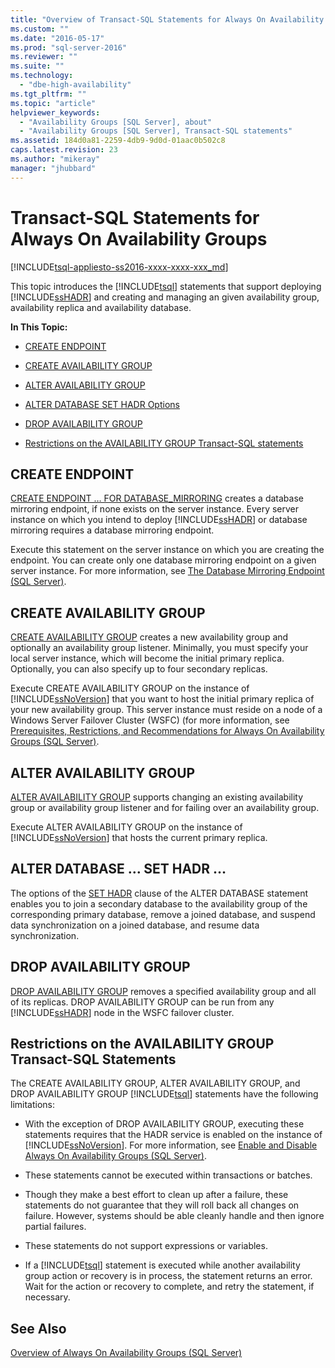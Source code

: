 ```yaml
---
title: "Overview of Transact-SQL Statements for Always On Availability Groups (SQL Server) | Microsoft Docs"
ms.custom: ""
ms.date: "2016-05-17"
ms.prod: "sql-server-2016"
ms.reviewer: ""
ms.suite: ""
ms.technology: 
  - "dbe-high-availability"
ms.tgt_pltfrm: ""
ms.topic: "article"
helpviewer_keywords: 
  - "Availability Groups [SQL Server], about"
  - "Availability Groups [SQL Server], Transact-SQL statements"
ms.assetid: 184d0a81-2259-4db9-9d0d-01aac0b502c8
caps.latest.revision: 23
ms.author: "mikeray"
manager: "jhubbard"
---
```

# Transact-SQL Statements for Always On Availability Groups
[!INCLUDE[tsql-appliesto-ss2016-xxxx-xxxx-xxx_md](../../../a9notintoc/includes/tsql-appliesto-ss2016-xxxx-xxxx-xxx-md.md)]

  This topic introduces the [!INCLUDE[tsql](../../../a9notintoc/includes/tsql-md.md)] statements that support deploying [!INCLUDE[ssHADR](../../../a9notintoc/includes/sshadr-md.md)] and creating and managing an given availability group, availability replica and availability database.  
  
 **In This Topic:**  
  
-   [CREATE ENDPOINT](#CreateEndpoint)  
  
-   [CREATE AVAILABILITY GROUP](#CreateAG)  
  
-   [ALTER AVAILABILITY GROUP](#AlterAG)  
  
-   [ALTER DATABASE SET HADR Options](#AlterDb)  
  
-   [DROP AVAILABILITY GROUP](#DropAG)  
  
-   [Restrictions on the AVAILABILITY GROUP Transact-SQL statements](#Restrictions)  
  
##  <a name="CreateEndpoint"></a> CREATE ENDPOINT  
 [CREATE ENDPOINT … FOR DATABASE_MIRRORING](../../../t-sql/statements/create-endpoint-transact-sql.md) creates a database mirroring endpoint, if none exists on the server instance. Every server instance on which you intend to deploy [!INCLUDE[ssHADR](../../../a9notintoc/includes/sshadr-md.md)] or database mirroring requires a database mirroring endpoint.  
  
 Execute this statement on the server instance on which you are creating the endpoint. You can create only one database mirroring endpoint on a given server instance. For more information, see [The Database Mirroring Endpoint &#40;SQL Server&#41;](../../../database-engine/database-mirroring/the-database-mirroring-endpoint-sql-server.md).  
  
##  <a name="CreateAG"></a> CREATE AVAILABILITY GROUP  
 [CREATE AVAILABILITY GROUP](../../../t-sql/statements/create-availability-group-transact-sql.md) creates a new availability group and optionally an availability group listener. Minimally, you must specify your local server instance, which will become the initial primary replica. Optionally, you can also specify up to four secondary replicas.  
  
 Execute CREATE AVAILABILITY GROUP on the instance of [!INCLUDE[ssNoVersion](../../../a9notintoc/includes/ssnoversion-md.md)] that you want to host the initial primary replica of your new availability group. This server instance must reside on a node of a Windows Server Failover Cluster (WSFC) (for more information, see [Prerequisites, Restrictions, and Recommendations for Always On Availability Groups &#40;SQL Server&#41;](../../../database-engine/availability-groups/windows/prereqs-restrictions-recommendations-always-on-availability.md).  
  
##  <a name="AlterAG"></a> ALTER AVAILABILITY GROUP  
 [ALTER AVAILABILITY GROUP](../../../t-sql/statements/alter-availability-group-transact-sql.md) supports changing an existing availability group or availability group listener and for failing over an availability group.  
  
 Execute ALTER AVAILABILITY GROUP on the instance of [!INCLUDE[ssNoVersion](../../../a9notintoc/includes/ssnoversion-md.md)] that hosts the current primary replica.  
  
##  <a name="AlterDb"></a> ALTER DATABASE … SET HADR …  
 The options of the [SET HADR](../../../t-sql/statements/alter-database-transact-sql-set-hadr.md) clause of the ALTER DATABASE statement enables you to join a secondary database to the availability group of the corresponding primary database, remove a joined database, and suspend data synchronization on a joined database, and resume data synchronization.  
  
##  <a name="DropAG"></a> DROP AVAILABILITY GROUP  
 [DROP AVAILABILITY GROUP](../../../t-sql/statements/drop-availability-group-transact-sql.md) removes a specified availability group and all of its replicas. DROP AVAILABILITY GROUP can be run from any [!INCLUDE[ssHADR](../../../a9notintoc/includes/sshadr-md.md)] node in the WSFC failover cluster.  
  
##  <a name="Restrictions"></a> Restrictions on the AVAILABILITY GROUP Transact-SQL Statements  
 The CREATE AVAILABILITY GROUP, ALTER AVAILABILITY GROUP, and DROP AVAILABILITY GROUP [!INCLUDE[tsql](../../../a9notintoc/includes/tsql-md.md)] statements have the following limitations:  
  
-   With the exception of DROP AVAILABILITY GROUP, executing these statements requires that the HADR service is enabled on the instance of [!INCLUDE[ssNoVersion](../../../a9notintoc/includes/ssnoversion-md.md)]. For more information, see [Enable and Disable Always On Availability Groups &#40;SQL Server&#41;](../../../database-engine/availability-groups/windows/enable-and-disable-always-on-availability-groups-sql-server.md).  
  
-   These statements cannot be executed within transactions or batches.  
  
-   Though they make a best effort to clean up after a failure, these statements do not guarantee that they will roll back all changes on failure. However, systems should be able cleanly handle and then ignore partial failures.  
  
-   These statements do not support expressions or variables.  
  
-   If a [!INCLUDE[tsql](../../../a9notintoc/includes/tsql-md.md)] statement is executed while another availability group action or recovery is in process, the statement returns an error. Wait for the action or recovery to complete, and retry the statement, if necessary.  
  
## See Also  
 [Overview of Always On Availability Groups &#40;SQL Server&#41;](../../../database-engine/availability-groups/windows/overview-of-always-on-availability-groups-sql-server.md)  
  
  